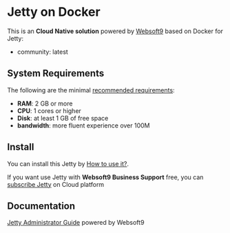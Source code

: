 # Jetty on Docker  

This is an **Cloud Native solution** powered by [Websoft9](https://www.websoft9.com) based on Docker for Jetty:

 - community:  latest


## System Requirements

The following are the minimal [recommended requirements](https://github.com/jetty/docker#recommended-system-requirements):

* **RAM**: 2 GB or more
* **CPU**: 1 cores or higher
* **Disk**: at least 1 GB of free space
* **bandwidth**: more fluent experience over 100M  

## Install

You can install this Jetty by [How to use it?](https://github.com/Websoft9/docker-library#how-to-use-it).   

If you want use Jetty with **Websoft9 Business Support** free, you can [subscribe Jetty](https://www.websoft9.com/apps) on Cloud platform

## Documentation

[Jetty Administrator Guide](https://support.websoft9.com/docs/jetty) powered by Websoft9